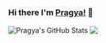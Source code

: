 ### Hi there I'm [Pragya!](https://twitter.com/_pragyakarki) 👋

<!--
**pragyakarki/pragyakarki** is a ✨ _special_ ✨ repository because its `README.md` (this file) appears on your GitHub profile.

Here are some ideas to get you started:

- 🔭 I’m currently working on ...
- 🌱 I’m currently learning ...
- 👯 I’m looking to collaborate on ...
- 🤔 I’m looking for help with ...
- 💬 Ask me about ...
- 📫 How to reach me: ...
- 😄 Pronouns: ...
- ⚡ Fun fact: ...
-->

<!--
[![Top Langs](https://github-readme-stats.vercel.app/api/top-langs/?username=pragyakarki&layout=compact&langs_count=8)](https://github.com/pragyakarki/pragyakarki)
![Pragya's github stats](https://github-readme-stats.vercel.app/api?username=pragyakarki&show_icons=true)
-->

<img align="center" src="https://github-readme-stats.vercel.app/api?username=pragyakarki&show_icons=true&include_all_commits=true&theme=material-palenight" alt="Pragya's GitHub Stats" />

<img align="center" src="https://github-readme-stats.vercel.app/api?username=pragyakarki&show_icons=true&theme=material-palenight" />
